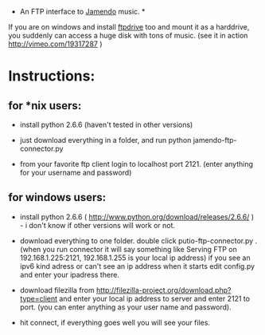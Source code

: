 * An FTP interface to [Jamendo](http://www.jamendo.com/) music. *

If you are on windows and install [ftpdrive](http://www.killprog.com/fdrve.html) too and mount it as a harddrive, you suddenly can access a huge disk with tons of music. (see it in action http://vimeo.com/19317287 )


Instructions:
=============

for *nix users: 
------------------
+ install python 2.6.6 (haven't tested in other versions)
+ just download everything in a folder, and run 
     python jamendo-ftp-connector.py

+ from your favorite ftp client login to localhost port 2121. (enter anything for your username and password)
	 
for windows users:
------------------
+ install python 2.6.6 ( http://www.python.org/download/releases/2.6.6/ ) - i don't know if other versions will work or not. 
+ download everything to one folder. double click putio-ftp-connector.py . (when you run connector it will say something like Serving FTP on 192.168.1.225:2121, 192.168.1.255 is your local ip address)
      if you see an ipv6 kind adress or can't see an ip address when it starts edit config.py  and enter your ipadress there.

+ download filezilla from http://filezilla-project.org/download.php?type=client and enter your local ip address to server and enter 2121 to port. (you can enter anything as your user name and password).
+ hit connect, if everything goes well you will see your files.

